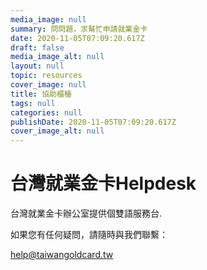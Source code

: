 ```yaml
---
media_image: null
summary: 問問題，求幫忙申請就業金卡
date: 2020-11-05T07:09:20.617Z
draft: false
media_image_alt: null
layout: null
topic: resources
cover_image: null
title: 協助櫃檯
tags: null
categories: null
publishDate: 2020-11-05T07:09:20.617Z
cover_image_alt: null
---
```

# 台灣就業金卡Helpdesk

台灣就業金卡辦公室提供個雙語服務台.

如果您有任何疑問，請隨時與我們聯繫：

help@taiwangoldcard.tw